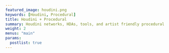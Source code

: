 ```yaml
---
featured_image: houdini.png
keywords: [Houdini, Procedural]
title: Houdini + Procedural
summary: Houdini networks, HDAs, tools, and artist friendly procedural workflows.
weight: 2
menus: "main"
params:
  postlist: true
---
```

